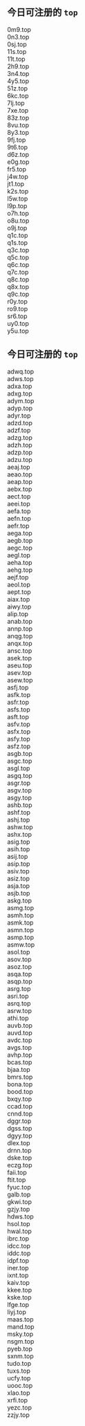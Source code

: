 
## 今日可注册的 `top`
>
0m9.top   
0n3.top   
0sj.top   
11s.top   
11t.top   
2h9.top   
3n4.top   
4y5.top   
51z.top   
6kc.top   
7lj.top   
7xe.top   
83z.top   
8vu.top   
8y3.top   
9fj.top   
9t6.top   
d6z.top   
e0g.top   
fr5.top   
j4w.top   
jt1.top   
k2s.top   
l5w.top   
l9p.top   
o7h.top   
o8u.top   
o9j.top   
q1c.top   
q1s.top   
q3c.top   
q5c.top   
q6c.top   
q7c.top   
q8c.top   
q8x.top   
q9c.top   
r0y.top   
ro9.top   
sr6.top   
uy0.top   
y5u.top   


## 今日可注册的 `top`
>
adwq.top   
adws.top   
adxa.top   
adxg.top   
adym.top   
adyp.top   
adyr.top   
adzd.top   
adzf.top   
adzg.top   
adzh.top   
adzp.top   
adzu.top   
aeaj.top   
aeao.top   
aeap.top   
aebx.top   
aect.top   
aeei.top   
aefa.top   
aefn.top   
aefr.top   
aega.top   
aegb.top   
aegc.top   
aegl.top   
aeha.top   
aehg.top   
aejf.top   
aeol.top   
aept.top   
aiax.top   
aiwy.top   
alip.top   
anab.top   
annp.top   
anqg.top   
anqx.top   
ansc.top   
asek.top   
aseu.top   
asev.top   
asew.top   
asfj.top   
asfk.top   
asfr.top   
asfs.top   
asft.top   
asfv.top   
asfx.top   
asfy.top   
asfz.top   
asgb.top   
asgc.top   
asgl.top   
asgq.top   
asgr.top   
asgv.top   
asgy.top   
ashb.top   
ashf.top   
ashj.top   
ashw.top   
ashx.top   
asig.top   
asih.top   
asij.top   
asip.top   
asiv.top   
asiz.top   
asja.top   
asjb.top   
askg.top   
asmg.top   
asmh.top   
asmk.top   
asmn.top   
asmp.top   
asmw.top   
asol.top   
asov.top   
asoz.top   
asqa.top   
asqp.top   
asrg.top   
asri.top   
asrq.top   
asrw.top   
athi.top   
auvb.top   
auvd.top   
avdc.top   
avgs.top   
avhp.top   
bcas.top   
bjaa.top   
bmrs.top   
bona.top   
bood.top   
bxqy.top   
ccad.top   
cnnd.top   
dggr.top   
dgss.top   
dgyy.top   
dlex.top   
drnn.top   
dske.top   
eczg.top   
faii.top   
ftit.top   
fyuc.top   
galb.top   
gkwi.top   
gzjy.top   
hdws.top   
hsol.top   
hwal.top   
ibrc.top   
idcc.top   
iddc.top   
idpf.top   
iner.top   
ixnt.top   
kaiv.top   
kkee.top   
kske.top   
lfge.top   
liyj.top   
maas.top   
mand.top   
msky.top   
nsgm.top   
pyeb.top   
sxnm.top   
tudo.top   
tuxs.top   
ucfy.top   
uooc.top   
xlao.top   
xrfi.top   
yezc.top   
zzjy.top   

